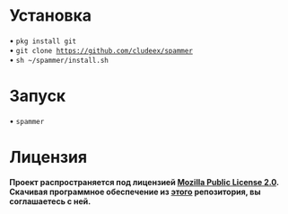 # Установка
• <code>pkg install git</code><br>
• <code>git clone https://github.com/cludeex/spammer</code><br>
• <code>sh ~/spammer/install.sh</code><br>
# Запуск
• <code>spammer</code><br>
# Лицензия
<b>Проект распространяется под лицензией [Mozilla Public License 2.0](https://github.com/cludeex/spammer/blob/master/LICENSE). Скачивая программное обеспечение из [этого](https://github.com/cludeex/spammer) репозитория, вы соглашаетесь с ней.<br>
